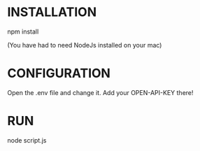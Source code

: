 # INSTALLATION

npm install

(You have had to need NodeJs installed on your mac)

# CONFIGURATION

Open the .env file and change it.
Add your OPEN-API-KEY there!

# RUN

node script.js

